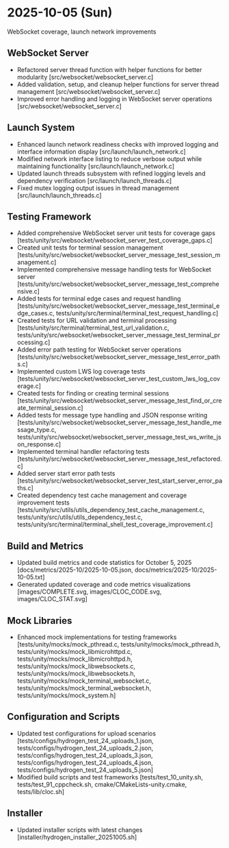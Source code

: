 # 2025-10-05 (Sun)

WebSocket coverage, launch network improvements

## WebSocket Server

- Refactored server thread function with helper functions for better modularity [src/websocket/websocket_server.c]
- Added validation, setup, and cleanup helper functions for server thread management [src/websocket/websocket_server.c]
- Improved error handling and logging in WebSocket server operations [src/websocket/websocket_server.c]

## Launch System

- Enhanced launch network readiness checks with improved logging and interface information display [src/launch/launch_network.c]
- Modified network interface listing to reduce verbose output while maintaining functionality [src/launch/launch_network.c]
- Updated launch threads subsystem with refined logging levels and dependency verification [src/launch/launch_threads.c]
- Fixed mutex logging output issues in thread management [src/launch/launch_threads.c]

## Testing Framework

- Added comprehensive WebSocket server unit tests for coverage gaps [tests/unity/src/websocket/websocket_server_test_coverage_gaps.c]
- Created unit tests for terminal session management [tests/unity/src/websocket/websocket_server_message_test_session_management.c]
- Implemented comprehensive message handling tests for WebSocket server [tests/unity/src/websocket/websocket_server_message_test_comprehensive.c]
- Added tests for terminal edge cases and request handling [tests/unity/src/websocket/websocket_server_message_test_terminal_edge_cases.c, tests/unity/src/terminal/terminal_test_request_handling.c]
- Created tests for URL validation and terminal processing [tests/unity/src/terminal/terminal_test_url_validation.c, tests/unity/src/websocket/websocket_server_message_test_terminal_processing.c]
- Added error path testing for WebSocket server operations [tests/unity/src/websocket/websocket_server_message_test_error_paths.c]
- Implemented custom LWS log coverage tests [tests/unity/src/websocket/websocket_server_test_custom_lws_log_coverage.c]
- Created tests for finding or creating terminal sessions [tests/unity/src/websocket/websocket_server_message_test_find_or_create_terminal_session.c]
- Added tests for message type handling and JSON response writing [tests/unity/src/websocket/websocket_server_message_test_handle_message_type.c, tests/unity/src/websocket/websocket_server_message_test_ws_write_json_response.c]
- Implemented terminal handler refactoring tests [tests/unity/src/websocket/websocket_server_message_test_refactored.c]
- Added server start error path tests [tests/unity/src/websocket/websocket_server_test_start_server_error_paths.c]
- Created dependency test cache management and coverage improvement tests [tests/unity/src/utils/utils_dependency_test_cache_management.c, tests/unity/src/utils/utils_dependency_test.c, tests/unity/src/terminal/terminal_shell_test_coverage_improvement.c]

## Build and Metrics

- Updated build metrics and code statistics for October 5, 2025 [docs/metrics/2025-10/2025-10-05.json, docs/metrics/2025-10/2025-10-05.txt]
- Generated updated coverage and code metrics visualizations [images/COMPLETE.svg, images/CLOC_CODE.svg, images/CLOC_STAT.svg]

## Mock Libraries

- Enhanced mock implementations for testing frameworks [tests/unity/mocks/mock_pthread.c, tests/unity/mocks/mock_pthread.h, tests/unity/mocks/mock_libmicrohttpd.c, tests/unity/mocks/mock_libmicrohttpd.h, tests/unity/mocks/mock_libwebsockets.c, tests/unity/mocks/mock_libwebsockets.h, tests/unity/mocks/mock_terminal_websocket.c, tests/unity/mocks/mock_terminal_websocket.h, tests/unity/mocks/mock_system.h]

## Configuration and Scripts

- Updated test configurations for upload scenarios [tests/configs/hydrogen_test_24_uploads_1.json, tests/configs/hydrogen_test_24_uploads_2.json, tests/configs/hydrogen_test_24_uploads_3.json, tests/configs/hydrogen_test_24_uploads_4.json, tests/configs/hydrogen_test_24_uploads_5.json]
- Modified build scripts and test frameworks [tests/test_10_unity.sh, tests/test_91_cppcheck.sh, cmake/CMakeLists-unity.cmake, tests/lib/cloc.sh]

## Installer

- Updated installer scripts with latest changes [installer/hydrogen_installer_20251005.sh]